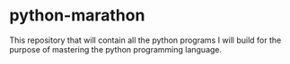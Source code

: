 # python-marathon
This repository that will contain all the python programs I will build for the purpose of mastering the python programming language.
